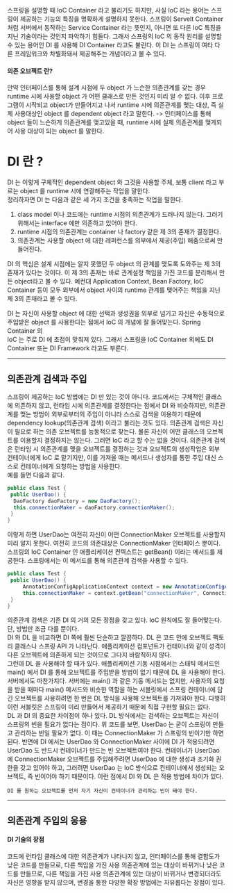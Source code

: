 스프링을 설명할 때 IoC Container 라고 불리기도 하지만, 사실 IoC 라는 용어는 스프링이 제공하는 기능의 특징을 명확하게 설명하지 못한다. 스프링이 Servelt Container 처럼 
서버에서 동작하는 Service Container 라는 뜻인지, 아니면 또 다른 IoC 특징을 지닌 기술이라는 것인지 파악하기 힘들다. 그래서 스프링의 IoC 의 동작 원리를 설명할 수 있는 
용어인 DI 를 사용해 DI Container 라고도 불린다.
 이 DI 는 스프링이 여타 다른 프레임워크와 차별화돼서 제공해주는 개념이라고 볼 수 있다. 

#### 의존 오브젝트 란?
 만약 인터페이스를 통해 설계 시점에 두 object 가 느슨한 의존관계를 갖는 경우 runtime 시에 사용할 object 가 어떤 클래스로 만든 것인지 미리 알 수 없다. 이후 프로그램이 시작되고 
 object가 만들어지고 나서 runtime 시에 의존관계를 맺는 대상, 즉 실제 사용대상인 object 를 dependent object 라고 말한다.
-> 인터페이스를 통해 object 들이 느슨하게 의존관계를 맺고있을 때, runtime 시에 실제 의존관계를 맺게되어 사용 대상이 되는 object 를 말한다. 

# DI 란 ?
 DI 는 이렇게 구체적인 dependent object 와 그것을 사용할 주체, 보통 client 라고 부르는 object 를 runtime 시에 연결해주는 작업을 말한다.  
 정리하자면 DI 는 다음과 같은 세 가지 조건을 충족하는 작업을 말한다.

1. class model 이나 코드에는 runtime 시점의 의존관계가 드러나지 않는다. 그러기 위해서는 interface 에만 의존하고 있어야 한다.
2. runtime 시점의 의존관계는 container 나 factory 같은 제 3의 존재가 결정한다.
3. 의존관계는 사용할 object 에 대한 레퍼런스를 외부에서 제공(주입) 해줌으로써 만들어진다.

 DI 의 핵심은 설계 시점에는 알지 못했던 두 object 의 관계를 맺도록 도와주는 제 3의 존재가 있다는 것이다. 이 제 3의 존재는 바로 관계설정 책임을 가진 코드를 분리해서 만든 
 object라고 볼 수 있다. 예컨대 Application Context, Bean Factory, IoC Container 등이 모두 외부에서 object 사이의 runtime 관계를 맺어주는 책임을 지닌 제 3의 존재라고 볼 수 있다.
   
DI 는 자신이 사용할 object 에 대한 선택과 생성권을 외부로 넘기고 자신은 수동적으로 주입받은 object 를 사용한다는 점에서 IoC 의 개념에 잘 들어맞는다. Spring Container 의  
IoC 는 주로 DI 에 초점이 맞춰져 있다. 그래서 스프링을 IoC Container 외에도 DI Container 또는 DI Framework 라고도 부른다.

---

## 의존관계 검색과 주입
 스프링이 제공하는 IoC 방법에는 DI 만 있는 것이 아니다. 코드에서는 구체적인 클래스에 의존하지 않고, 런타임 시에 의존관계를 결정한다는 점에서 DI 와 비슷하지만, 의존관계를 
맺는 방법이 외부로부터의 주입이 아니라 스스로 검색을 이용하기 때문에 dependency lookup(의존관계 검색) 이라고 불리는 것도 있다. 의존관계 검색은 자신이 필요로 하는 의존 오브젝트를 
능동적으로 찾는다. 물론 자신이 어떤 클래스의 오브젝트를 이용할지 결정하지는 않는다. 그러면 IoC 라고 할 수는 없을 것이다. 의존관계 검색은 런타임 시 의존관계를 맺을 오브젝트를 결정하는 것과 
오브젝트의 생성작업은 외부 컨테이너에게 IoC 로 맡기지만, 이를 가져올 때는 메서드나 생성자를 통한 주입 대신 스스로 컨테이너에게 요청하는 방법을 사용한다.  
 예를 들면 다음과 같다.

```java
public class Test {
 public UserDao() {
  DaoFactory daoFactory = new DaoFactory();
  this.connectionMaker = daoFactory.connectionMaker();
 }
}
```

이렇게 하면 UserDao는 여전히 자신이 어떤 ConnectionMaker 오브젝트를 사용할지 미리 알지 못한다. 여전히 코드의 의존대상은 ConnectionMaker 인터페이스 뿐이다.
 스프링의 IoC Container 인 애플리케이션 컨텍스트는 getBean() 이라는 메서드를 제공한다. 스프링에서는 이 메서드를 통해 의존관계 검색을 사용할 수 있다.

```java
public class Test {
 public UserDao() {
     AnnotationConfigApplicationContext context = new AnnotationConfigApplicationContext(DaoFactory.class);
     this.connectionMaker = context.getBean("connectionMaker", ConnectionMaker.class);
 }
}
```

의존관계 검색은 기존 DI 의 거의 모든 장점을 갖고 있다. IoC 원칙에도 잘 들어맞는다. 단, 방법만 조금 다를 뿐이다.  
 DI 와 DL 을 비교하면 DI 쪽에 훨씬 단순하고 깔끔하다. DL 은 코드 안에 오브젝트 팩토리 클래스나 스프링 API 가 나타난다. 애플리케이션 컴포넌트가 컨테이너와 같이 성격이 다른 오브젝트에 의존하게 
되는 것이므로 그다지 바람직하지 않다.  
 그런데 DL 을 사용해야 할 때가 있다. 애플리케이션 기동 시점에서는 스태틱 메서드인 main() 에서 DI 를 통해 오브젝트를 주입받을 방법이 없기 때문에 DL 을 사용해야 한다.  
서버에서도 마찬가지다. 서버에는 main() 과 같은 기동 메서드는 없지만, 사용자의 요청을 받을 때마다 main() 메서드와 비슷한 역할을 하는 서블릿에서 스프링 컨테이너에 담긴 
오브젝트를 사용하려면 한 번은 DL 방식을 사용해 오브젝트를 가져와야 한다. 다행히 이런 서블릿은 스프링이 미리 만들어서 제공하기 때문에 직접 구현할 필요는 없다.  
 DL 과 DI 의 중요한 차이점이 하나 있다. DL 방식에서는 검색하는 오브젝트는 자신이 스프링의 빈을 필요가 없다는 점이다. 위 코드를 보면, UserDao 는 굳이 스프링이 만들고 
관리하는 빈일 필요가 없다. 이 때는 ConnectionMaker 가 스프링의 빈이기만 하면 된다. 반면에 DI 에서는 UserDao 와 ConnectionMaker 사이에 DI 가 적용되려면 UserDao 도 반드시 
컨테이너가 만드는 빈 오브젝트여야 한다. 컨테이너가 UserDao 에 ConnectionMaker 오브젝트를 주입해주려면 UserDao 에 대한 생성과 초기화 권한을 갖고 있어야 하고, 그러려면 
UserDao 는 IoC 방식으로 컨테이너에서 생성되는 오브젝트, 즉 빈이어야 하기 때문이다. 이런 점에서 DI 와 DL 은 적용 방법에 차이가 있다.

    DI 를 원하는 오브젝트를 먼저 자기 자신이 컨테이너가 관리하는 빈이 돼야 한다.

---

## 의존관계 주입의 응용
#### DI 기술의 장점
코드에 런타임 클래스에 대한 의존관계가 나타나지 않고, 인터페이스를 통해 결합도가 낮은 코드를 만들므로, 다른 책임을 가진 사용 의존관계에 있는 대상이 바뀌거나 낮은 코드를 만들므로, 
다른 책임을 가진 사용 의존관계에 있는 대상이 바뀌거나 변경되더라도 자신은 영향을 받지 않으며, 변경을 통한 다양한 확장 방법에는 자유롭다는 장점이 있다.


